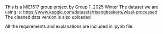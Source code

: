 This is a MIE1517 group project by Group 1, 2025 Winter
The dataset we are using is: https://www.kaggle.com/datasets/risangbaskoro/wlasl-processed
The cleaned data version is also uploaded

All the requirements and explanations are included in ipynb file.
